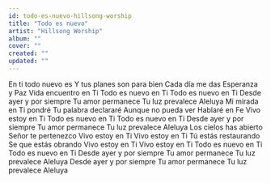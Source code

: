 ```yaml
---
id: todo-es-nuevo-hillsong-worship
title: "Todo es nuevo"
artist: "Hillsong Worship"
album: ""
cover: ""
created: ""
updated: ""
---
```


En ti todo nuevo es
Y tus planes son para bien
Cada día me das
Esperanza y Paz
Vida encuentro en Ti
Todo es nuevo en Ti
Todo es nuevo en Ti
Desde ayer y por siempre
Tu amor permanece
Tu luz prevalece
Aleluya
Mi mirada en Ti pondré
Tu palabra declararé
Aunque no pueda ver
Hablaré en Fe
Vivo estoy en Ti
Todo es nuevo en Ti
Todo es nuevo en Ti
Desde ayer y por siempre
Tu amor permanece
Tu luz prevalece
Aleluya
Los cielos has abierto
Señor te pertenezco
Vivo estoy en Ti
Vivo estoy en Ti
Tú estás restaurando
Se que estás obrando
Vivo estoy en Ti
Vivo estoy en Ti
Todo es nuevo en Ti
Todo es nuevo en Ti
Desde ayer y por siempre
Tu amor permanece
Tu luz prevalece
Aleluya
Desde ayer y por siempre
Tu amor permanece
Tu luz prevalece
Aleluya